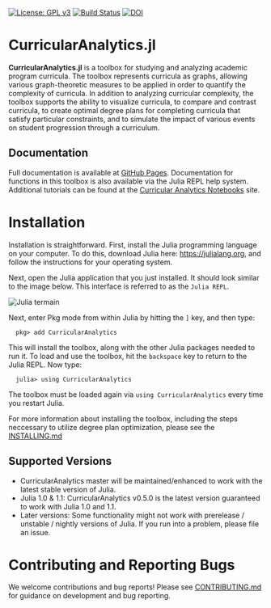 
[![License: GPL v3](https://img.shields.io/badge/License-GPL%20v3-blue.svg)](https://www.gnu.org/licenses/gpl-3.0)
[![Build Status](https://travis-ci.org/CurricularAnalytics/CurricularAnalytics.jl.svg?branch=master)](https://travis-ci.org/CurricularAnalytics/CurricularAnalytics.jl)
[![DOI](https://zenodo.org/badge/147096983.svg)](https://zenodo.org/badge/latestdoi/147096983)

# CurricularAnalytics.jl
**CurricularAnalytics.jl** is a toolbox for studying and analyzing academic program curricula.  The toolbox represents curricula as graphs, allowing various graph-theoretic measures to be applied in order to quantify the complexity of curricula. In addition to analyzing curricular complexity, the toolbox supports the ability to visualize curricula, to compare and contrast curricula, to create optimal degree plans for completing curricula that satisfy particular constraints, and to simulate the impact of various events on student progression through a curriculum. 

## Documentation
Full documentation is available at [GitHub Pages](https://curricularanalytics.github.io/CurricularAnalytics.jl/latest/).
Documentation for functions in this toolbox is also available via the Julia REPL help system.
Additional tutorials can be found at the [Curricular Analytics Notebooks](https://github.com/CurricularAnalytics/CA-Notebooks) site.

# Installation

Installation is straightforward.  First, install the Julia programming language on your computer.  To do this, download Julia here: https://julialang.org, and follow the instructions for your operating system.

Next, open the Julia application that you just installed. It should look similar to the image below. This interface is referred to as the `Julia REPL`.

![Julia termain](https://s3.amazonaws.com/curricularanalytics.jl/julia-command-line.png)

Next, enter Pkg mode from within Julia by hitting the `]` key, and then type:
```julia-repl
  pkg> add CurricularAnalytics
```
This will install the toolbox, along with the other Julia packages needed to run it. To load and use the toolbox, hit the `backspace` key to return to the Julia REPL. Now type:
```julia-repl
  julia> using CurricularAnalytics
```
The toolbox must be loaded again via `using CurricularAnalytics` every time you restart Julia.

For more information about installing the toolbox, including the steps neccessary to utilize degree plan optimization, please see the [INSTALLING.md](https://curricularanalytics.github.io/CurricularAnalytics.jl/latest/install.html)

## Supported Versions
* CurricularAnalytics master will be maintained/enhanced to work with the latest stable version of Julia.
* Julia 1.0 & 1.1: CurricularAnalytics v0.5.0 is the latest version guaranteed to work with Julia 1.0 and 1.1.
* Later versions: Some functionality might not work with prerelease / unstable / nightly versions of Julia. If you run into a problem, please file an issue.

# Contributing and Reporting Bugs
We welcome contributions and bug reports! Please see [CONTRIBUTING.md](https://github.com/CurricularAnalytics/git/master/CONTRIBUTING.md)
for guidance on development and bug reporting.
